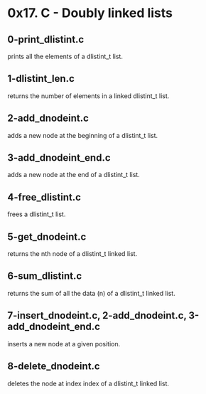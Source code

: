 # 0x17. C - Doubly linked lists

## 0-print_dlistint.c
prints all the elements of a dlistint_t list.

## 1-dlistint_len.c
returns the number of elements in a linked dlistint_t list.

## 2-add_dnodeint.c
adds a new node at the beginning of a dlistint_t list.

## 3-add_dnodeint_end.c
adds a new node at the end of a dlistint_t list.

## 4-free_dlistint.c
frees a dlistint_t list.

## 5-get_dnodeint.c
returns the nth node of a dlistint_t linked list.

## 6-sum_dlistint.c
returns the sum of all the data (n) of a dlistint_t linked list.

## 7-insert_dnodeint.c, 2-add_dnodeint.c, 3-add_dnodeint_end.c
inserts a new node at a given position.

## 8-delete_dnodeint.c
deletes the node at index index of a dlistint_t linked list.
